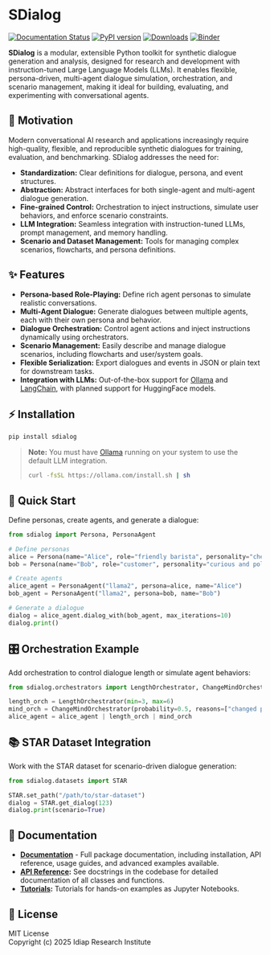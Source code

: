 # SDialog
[![Documentation Status](https://app.readthedocs.org/projects/sdialog/badge/?version=latest)](https://sdialog.readthedocs.io)
[![PyPI version](https://badge.fury.io/py/sdialog.svg)](https://badge.fury.io/py/sdialog)
[![Downloads](https://static.pepy.tech/badge/sdialog)](https://pepy.tech/project/sdialog)
[![Binder](https://mybinder.org/badge_logo.svg)](https://mybinder.org/v2/gh/idiap/sdialog/master?filepath=tutorials)
<!-- [![Build Status](https://api.travis-ci.com/sergioburdisso/sdialog.svg?branch=master)](https://app.travis-ci.com/github/idiap/sdialog) -->
<!-- [![codecov](https://codecov.io/gh/idiap/sdialog/branch/master/graph/badge.svg)](https://codecov.io/gh/idiap/sdialog) -->

**SDialog** is a modular, extensible Python toolkit for synthetic dialogue generation and analysis, designed for research and development with instruction-tuned Large Language Models (LLMs). It enables flexible, persona-driven, multi-agent dialogue simulation, orchestration, and scenario management, making it ideal for building, evaluating, and experimenting with conversational agents.

## 🚀 Motivation

Modern conversational AI research and applications increasingly require high-quality, flexible, and reproducible synthetic dialogues for training, evaluation, and benchmarking. SDialog addresses the need for:
- **Standardization:** Clear definitions for dialogue, persona, and event structures.
- **Abstraction:** Abstract interfaces for both single-agent and multi-agent dialogue generation.
- **Fine-grained Control:** Orchestration to inject instructions, simulate user behaviors, and enforce scenario constraints.
- **LLM Integration:** Seamless integration with instruction-tuned LLMs, prompt management, and memory handling.
- **Scenario and Dataset Management:** Tools for managing complex scenarios, flowcharts, and persona definitions.

## ✨ Features

- **Persona-based Role-Playing:** Define rich agent personas to simulate realistic conversations.
- **Multi-Agent Dialogue:** Generate dialogues between multiple agents, each with their own persona and behavior.
- **Dialogue Orchestration:** Control agent actions and inject instructions dynamically using orchestrators.
- **Scenario Management:** Easily describe and manage dialogue scenarios, including flowcharts and user/system goals.
- **Flexible Serialization:** Export dialogues and events in JSON or plain text for downstream tasks.
- **Integration with LLMs:** Out-of-the-box support for [Ollama](https://ollama.com/) and [LangChain](https://python.langchain.com/), with planned support for HuggingFace models.

## ⚡ Installation

```bash
pip install sdialog
```

> **Note:** You must have [Ollama](https://ollama.com/download) running on your system to use the default LLM integration.
> ```bash
> curl -fsSL https://ollama.com/install.sh | sh
> ```

## 🏁 Quick Start

Define personas, create agents, and generate a dialogue:

```python
from sdialog import Persona, PersonaAgent

# Define personas
alice = Persona(name="Alice", role="friendly barista", personality="cheerful and helpful")
bob = Persona(name="Bob", role="customer", personality="curious and polite")

# Create agents
alice_agent = PersonaAgent("llama2", persona=alice, name="Alice")
bob_agent = PersonaAgent("llama2", persona=bob, name="Bob")

# Generate a dialogue
dialog = alice_agent.dialog_with(bob_agent, max_iterations=10)
dialog.print()
```

## 🎛️ Orchestration Example

Add orchestration to control dialogue length or simulate agent behaviors:

```python
from sdialog.orchestrators import LengthOrchestrator, ChangeMindOrchestrator

length_orch = LengthOrchestrator(min=3, max=6)
mind_orch = ChangeMindOrchestrator(probability=0.5, reasons=["changed plans", "new information"], max_times=1)
alice_agent = alice_agent | length_orch | mind_orch
```

## 📚 STAR Dataset Integration

Work with the STAR dataset for scenario-driven dialogue generation:

```python
from sdialog.datasets import STAR

STAR.set_path("/path/to/star-dataset")
dialog = STAR.get_dialog(123)
dialog.print(scenario=True)
```

## 📖 Documentation

- **[Documentation](https://sdialog.readthedocs.io)** - Full package documentation, including installation, API reference, usage guides, and advanced examples available.
- **[API Reference](https://https://sdialog.readthedocs.io/en/latest/api/index.html):** See docstrings in the codebase for detailed documentation of all classes and functions.
- **[Tutorials](https://github.com/idiap/sdialog/tree/main/tutorials):** Tutorials for hands-on examples as Jupyter Notebooks.

## 📝 License

MIT License  
Copyright (c) 2025 Idiap Research Institute
